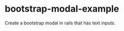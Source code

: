 bootstrap-modal-example
=======================

Create a bootstrap modal in rails that has text inputs.
